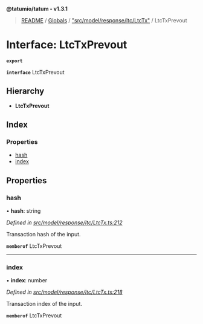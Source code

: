 **@tatumio/tatum - v1.3.1**

> [README](../README.md) / [Globals](../globals.md) / ["src/model/response/ltc/LtcTx"](../modules/_src_model_response_ltc_ltctx_.md) / LtcTxPrevout

# Interface: LtcTxPrevout

**`export`** 

**`interface`** LtcTxPrevout

## Hierarchy

* **LtcTxPrevout**

## Index

### Properties

* [hash](_src_model_response_ltc_ltctx_.ltctxprevout.md#hash)
* [index](_src_model_response_ltc_ltctx_.ltctxprevout.md#index)

## Properties

### hash

•  **hash**: string

*Defined in [src/model/response/ltc/LtcTx.ts:212](https://github.com/tatumio/tatum-js/blob/8f0f126/src/model/response/ltc/LtcTx.ts#L212)*

Transaction hash of the input.

**`memberof`** LtcTxPrevout

___

### index

•  **index**: number

*Defined in [src/model/response/ltc/LtcTx.ts:218](https://github.com/tatumio/tatum-js/blob/8f0f126/src/model/response/ltc/LtcTx.ts#L218)*

Transaction index of the input.

**`memberof`** LtcTxPrevout
